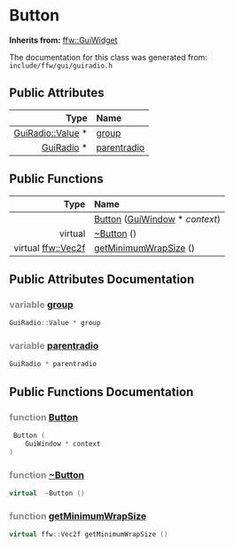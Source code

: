 Button
===================================


**Inherits from:** [ffw::GuiWidget](ffw_GuiWidget.html)

The documentation for this class was generated from: `include/ffw/gui/guiradio.h`



## Public Attributes

| Type | Name |
| -------: | :------- |
|  [GuiRadio::Value](ffw_GuiRadio_Value.html) * | [group](#9c27c888) |
|  [GuiRadio](ffw_GuiRadio.html) * | [parentradio](#0681ebf9) |


## Public Functions

| Type | Name |
| -------: | :------- |
|   | [Button](#bf6dcfa3) ([GuiWindow](ffw_GuiWindow.html) * _context_)  |
|  virtual  | [~Button](#c75f7af0) ()  |
|  virtual [ffw::Vec2f](ffw.html#fcfaa6c5) | [getMinimumWrapSize](#fef6bf2b) ()  |


## Public Attributes Documentation

### <span style="opacity:0.5;">variable</span> <a id="9c27c888" href="#9c27c888">group</a>

```cpp
GuiRadio::Value * group
```



### <span style="opacity:0.5;">variable</span> <a id="0681ebf9" href="#0681ebf9">parentradio</a>

```cpp
GuiRadio * parentradio
```





## Public Functions Documentation

### <span style="opacity:0.5;">function</span> <a id="bf6dcfa3" href="#bf6dcfa3">Button</a>

```cpp
 Button (
    GuiWindow * context
) 
```



### <span style="opacity:0.5;">function</span> <a id="c75f7af0" href="#c75f7af0">~Button</a>

```cpp
virtual  ~Button () 
```



### <span style="opacity:0.5;">function</span> <a id="fef6bf2b" href="#fef6bf2b">getMinimumWrapSize</a>

```cpp
virtual ffw::Vec2f getMinimumWrapSize () 
```





